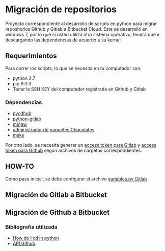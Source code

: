 # Migración de repositorios
Proyecto correspondiente al desarrollo de scripts en python para migrar repositorios Github y Gitlab a Bitbucket Cloud.
Este se desarrolló en windows 7, por lo que si usted utiliza otro sistema operativo, tendrá que ir descargando las dependencias de acuerdo a su kernel.
## Requerimientos
Para correr los scripts, lo que se necesita en tu computador son:
* python 2.7
* pip 9.0.3
* Tener la SSH KEY del computador registrada en Github y Gitlab
### Dependencias
* [pygithub](https://github.com/PyGithub/PyGithub)
* [python-gitlab](https://github.com/python-gitlab/python-gitlab)
* [mingw](https://mingw-w64.org/doku.php)
* [administrador de paquetes Chocolatey](https://chocolatey.org)
* [make](https://chocolatey.org/packages/make)

Por otro lado, se necesita generar un [access token para Gitlab](https://docs.gitlab.com/ee/user/profile/personal_access_tokens.html) y [access token para Github](https://help.github.com/articles/creating-a-personal-access-token-for-the-command-line/) según archivos de carpetas correspondientes.

## HOW-TO
Como paso inicial, se debe configurar el archivo [variables.py Gitlab](Gitlab/variables.py)

## Migración de Gitlab a Bitbucket
## Migración de Github a Bitbucket

### Bibliografía utilizada
* [How do I cd in python](https://stackoverflow.com/questions/431684/how-do-i-cd-in-python)
* [API Github](https://developer.github.com/v3/)